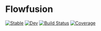 # Flowfusion

[![Stable](https://img.shields.io/badge/docs-stable-blue.svg)](https://MurrellGroup.github.io/Flowfusion.jl/stable/)
[![Dev](https://img.shields.io/badge/docs-dev-blue.svg)](https://MurrellGroup.github.io/Flowfusion.jl/dev/)
[![Build Status](https://github.com/MurrellGroup/Flowfusion.jl/actions/workflows/CI.yml/badge.svg?branch=main)](https://github.com/MurrellGroup/Flowfusion.jl/actions/workflows/CI.yml?query=branch%3Amain)
[![Coverage](https://codecov.io/gh/MurrellGroup/Flowfusion.jl/branch/main/graph/badge.svg)](https://codecov.io/gh/MurrellGroup/Flowfusion.jl)
